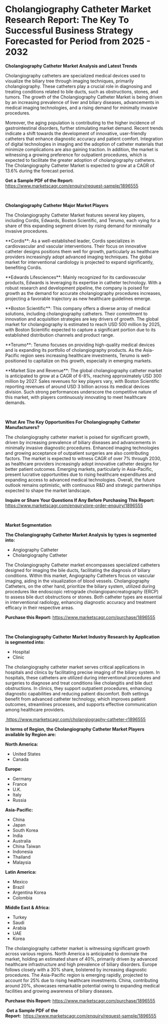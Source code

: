 <p><h1>Cholangiography Catheter Market Research Report: The Key To Successful Business Strategy Forecasted for Period from 2025 - 2032</h1></p><p><strong>Cholangiography Catheter Market Analysis and Latest Trends</strong></p>
<p><p>Cholangiography catheters are specialized medical devices used to visualize the biliary tree through imaging techniques, primarily cholangiography. These catheters play a crucial role in diagnosing and treating conditions related to bile ducts, such as obstructions, stones, and tumors. The growth of the Cholangiography Catheter Market is being driven by an increasing prevalence of liver and biliary diseases, advancements in medical imaging technologies, and a rising demand for minimally invasive procedures. </p><p>Moreover, the aging population is contributing to the higher incidence of gastrointestinal disorders, further stimulating market demand. Recent trends indicate a shift towards the development of innovative, user-friendly catheters that enhance diagnostic accuracy and patient comfort. Integration of digital technologies in imaging and the adoption of catheter materials that minimize complications are also gaining traction. In addition, the market is witnessing a growing preference for outpatient procedures, which is expected to facilitate the greater adoption of cholangiography catheters. The Cholangiography Catheter Market is expected to grow at a CAGR of 13.6% during the forecast period.</p></p>
<p><strong>Get a Sample PDF of the Report:&nbsp;</strong> <a href="https://www.marketscagr.com/enquiry/request-sample/1896555?utm_campaign=3173&utm_medium=2&utm_source=Github&utm_content=ia&utm_term=13042025&utm_id=cholangiography-catheter">https://www.marketscagr.com/enquiry/request-sample/1896555</a></p>
<p>&nbsp;</p>
<p><strong>Cholangiography Catheter Major Market Players</strong></p>
<p><p>The Cholangiography Catheter Market features several key players, including Cordis, Edwards, Boston Scientific, and Terumo, each vying for a share of this expanding segment driven by rising demand for minimally invasive procedures.</p><p>**Cordis**: As a well-established leader, Cordis specializes in cardiovascular and vascular interventions. Their focus on innovative catheter designs positions them well for growth, particularly as healthcare providers increasingly adopt advanced imaging techniques. The global market for interventional cardiology is projected to expand significantly, benefiting Cordis.</p><p>**Edwards Lifesciences**: Mainly recognized for its cardiovascular products, Edwards is leveraging its expertise in catheter technology. With a robust research and development pipeline, the company is poised for growth as the demand for accurate cholangiography procedures increases, projecting a favorable trajectory as new healthcare guidelines emerge.</p><p>**Boston Scientific**: This company offers a diverse array of medical solutions, including cholangiography catheters. Their commitment to innovation and acquisition strategies are key drivers of growth. The global market for cholangiography is estimated to reach USD 500 million by 2025, with Boston Scientific expected to capture a significant portion due to its established distribution channels and product range.</p><p>**Terumo**: Terumo focuses on providing high-quality medical devices and is expanding its portfolio of cholangiography products. As the Asia-Pacific region sees increasing healthcare investments, Terumo is well-positioned to capitalize on this growth, especially in emerging markets.</p><p>**Market Size and Revenue**: The global cholangiography catheter market is anticipated to grow at a CAGR of 6-8%, reaching approximately USD 300 million by 2027. Sales revenues for key players vary, with Boston Scientific reporting revenues of around USD 3 billion across its medical devices division. Such strong performances underscore the competitive nature of this market, with players continuously innovating to meet healthcare demands.</p></p>
<p>&nbsp;</p>
<p><strong>What Are The Key Opportunities For Cholangiography Catheter Manufacturers?</strong></p>
<p><p>The cholangiography catheter market is poised for significant growth, driven by increasing prevalence of biliary diseases and advancements in minimally invasive diagnostic procedures. Enhanced imaging technologies and growing acceptance of outpatient surgeries are also contributing factors. The market is expected to witness CAGR of over 7% through 2030, as healthcare providers increasingly adopt innovative catheter designs for better patient outcomes. Emerging markets, particularly in Asia-Pacific, present lucrative opportunities due to rising healthcare expenditures and expanding access to advanced medical technologies. Overall, the future outlook remains optimistic, with continuous R&D and strategic partnerships expected to shape the market landscape.</p></p>
<p><strong>Inquire or Share Your Questions If Any Before Purchasing This Report:</strong> <a href="https://www.marketscagr.com/enquiry/pre-order-enquiry/1896555?utm_campaign=3173&utm_medium=2&utm_source=Github&utm_content=ia&utm_term=13042025&utm_id=cholangiography-catheter">https://www.marketscagr.com/enquiry/pre-order-enquiry/1896555</a></p>
<p>&nbsp;</p>
<p><strong>Market Segmentation</strong></p>
<p><strong>The Cholangiography Catheter Market Analysis by types is segmented into:</strong></p>
<p><ul><li>Angiography Catheter</li><li>Cholangiography Catheter</li></ul></p>
<p><p>The Cholangiography Catheter market encompasses specialized catheters designed for imaging the bile ducts, facilitating the diagnosis of biliary conditions. Within this market, Angiography Catheters focus on vascular imaging, aiding in the visualization of blood vessels. Cholangiography Catheters, on the other hand, prioritize the biliary system, utilized during procedures like endoscopic retrograde cholangiopancreatography (ERCP) to assess bile duct obstructions or stones. Both catheter types are essential in interventional radiology, enhancing diagnostic accuracy and treatment efficacy in their respective areas.</p></p>
<p><strong>Purchase this Report:&nbsp;</strong><a href="https://www.marketscagr.com/purchase/1896555?utm_campaign=3173&utm_medium=2&utm_source=Github&utm_content=ia&utm_term=13042025&utm_id=cholangiography-catheter">https://www.marketscagr.com/purchase/1896555</a></p>
<p>&nbsp;</p>
<p><strong>The Cholangiography Catheter Market Industry Research by Application is segmented into:</strong></p>
<p><ul><li>Hospital</li><li>Clinic</li></ul></p>
<p><p>The cholangiography catheter market serves critical applications in hospitals and clinics by facilitating precise imaging of the biliary system. In hospitals, these catheters are utilized during interventional procedures and surgeries to diagnose and treat conditions like cholangitis and bile duct obstructions. In clinics, they support outpatient procedures, enhancing diagnostic capabilities and reducing patient discomfort. Both settings benefit from advanced catheter technology, which improves patient outcomes, streamlines processes, and supports effective communication among healthcare providers.</p></p>
<p><a href="https://www.marketscagr.com/cholangiography-catheter-r1896555?utm_campaign=3173&utm_medium=2&utm_source=Github&utm_content=ia&utm_term=13042025&utm_id=cholangiography-catheter">&nbsp;https://www.marketscagr.com/cholangiography-catheter-r1896555</a></p>
<p><strong>In terms of Region, the Cholangiography Catheter Market Players available by Region are:</strong></p>
<p>
    <p> <strong> North America: </strong>
        <ul>
            <li>United States</li>
            <li>Canada</li>
        </ul>
        </p> 
    <p> <strong> Europe: </strong>
        <ul>
            <li>Germany</li>
            <li>France</li>
            <li>U.K.</li>
            <li>Italy</li>
            <li>Russia</li>
        </ul>
        </p> 
    <p> <strong> Asia-Pacific: </strong>
        <ul>
            <li>China</li>
            <li>Japan</li>
            <li>South Korea</li>
            <li>India</li>
            <li>Australia</li>
            <li>China Taiwan</li>
            <li>Indonesia</li>
            <li>Thailand</li>
            <li>Malaysia</li>
        </ul>
        </p> 
    <p> <strong> Latin America: </strong>
        <ul>
            <li>Mexico</li>
            <li>Brazil</li>
            <li>Argentina Korea</li>
            <li>Colombia</li>
        </ul>
        </p> 
    <p> <strong> Middle East & Africa: </strong>
        <ul>
            <li>Turkey</li>
            <li>Saudi</li>
            <li>Arabia</li>
            <li>UAE</li>
            <li>Korea</li>
        </ul>
    </p>
    </p>
<p><p>The cholangiography catheter market is witnessing significant growth across various regions. North America is anticipated to dominate the market, holding an estimated share of 40%, primarily driven by advanced healthcare infrastructure and high prevalence of biliary disorders. Europe follows closely with a 30% share, bolstered by increasing diagnostic procedures. The Asia-Pacific region is emerging rapidly, projected to account for 25% due to rising healthcare investments. China, contributing around 20%, showcases remarkable potential owing to expanding medical facilities and growing awareness of biliary diseases.</p></p>
<p><strong>Purchase this Report: </strong><a href="https://www.marketscagr.com/purchase/1896555?utm_campaign=3173&utm_medium=2&utm_source=Github&utm_content=ia&utm_term=13042025&utm_id=cholangiography-catheter">https://www.marketscagr.com/purchase/1896555</a></p>
<p>&nbsp;<strong>Get a Sample PDF of the Report:&nbsp;&nbsp;</strong><a href="https://www.marketscagr.com/enquiry/request-sample/1896555?utm_campaign=3173&utm_medium=2&utm_source=Github&utm_content=ia&utm_term=13042025&utm_id=cholangiography-catheter">https://www.marketscagr.com/enquiry/request-sample/1896555</a></p>
<p><strong></strong></p>
<p><p></p><p></p><p></p></p>